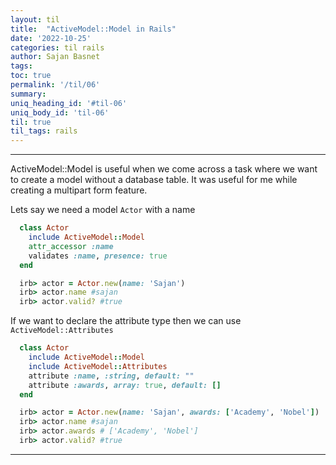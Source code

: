 ```yaml
---
layout: til
title:  "ActiveModel::Model in Rails"
date: '2022-10-25'
categories: til rails
author: Sajan Basnet
tags:
toc: true
permalink: '/til/06'
summary: 
uniq_heading_id: '#til-06'
uniq_body_id: 'til-06'
til: true
til_tags: rails
---
```


<div class="">
<hr>
ActiveModel::Model is useful when we come across a task where we want to create a model without a database table. It was useful for me while creating a multipart form feature.

Lets say we need a model `Actor` with a name

```ruby
  class Actor
    include ActiveModel::Model
    attr_accessor :name
    validates :name, presence: true
  end

  irb> actor = Actor.new(name: 'Sajan')
  irb> actor.name #sajan
  irb> actor.valid? #true
```

If we want to declare the attribute type then we can use `ActiveModel::Attributes`

```ruby
  class Actor
    include ActiveModel::Model
    include ActiveModel::Attributes
    attribute :name, :string, default: ""
    attribute :awards, array: true, default: []
  end

  irb> actor = Actor.new(name: 'Sajan', awards: ['Academy', 'Nobel'])
  irb> actor.name #sajan
  irb> actor.awards # ['Academy', 'Nobel']
  irb> actor.valid? #true
```
<hr>
</div>
